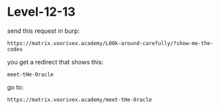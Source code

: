 # Level-12-13

send this request in burp:
```text
https://matrix.voorivex.academy/L00k-around-carefully/?show-me-the-codes
```

you get a redirect that shows this:

```text
meet-tHe-0racle
```

go to:

```text
https://matrix.voorivex.academy/meet-tHe-0racle
```
